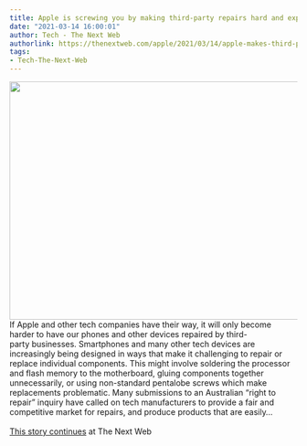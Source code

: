 ```yaml
---
title: Apple is screwing you by making third-party repairs hard and expensive
date: "2021-03-14 16:00:01"
author: Tech - The Next Web
authorlink: https://thenextweb.com/apple/2021/03/14/apple-makes-third-party-repairs-impossible-syndication/
tags:
- Tech-The-Next-Web
---
```

<img src="https://cdn0.tnwcdn.com/wp-content/blogs.dir/1/files/2021/03/1-copy-26-796x417.jpg" width="796" height="417"><br />If Apple and other tech companies have their way, it will only become harder to have our phones and other devices repaired by third-party businesses. Smartphones and many other tech devices are increasingly being designed in ways that make it challenging to repair or replace individual components. This might involve soldering the processor and flash memory to the motherboard, gluing components together unnecessarily, or using non-standard pentalobe screws which make replacements problematic. Many submissions to an Australian “right to repair” inquiry have called on tech manufacturers to provide a fair and competitive market for repairs, and produce products that are easily&#8230; <br><br><a href="https://thenextweb.com/apple/2021/03/14/apple-makes-third-party-repairs-impossible-syndication/?utm_source=social&#038;utm_medium=feed&#038;utm_campaign=profeed">This story continues</a> at The Next Web